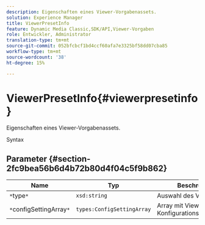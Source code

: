 ```yaml
---
description: Eigenschaften eines Viewer-Vorgabenassets.
solution: Experience Manager
title: ViewerPresetInfo
feature: Dynamic Media Classic,SDK/API,Viewer-Vorgaben
role: Entwickler, Administrator
translation-type: tm+mt
source-git-commit: 052bfcbcf1bd4ccf60afa7e3325bf58dd07cba85
workflow-type: tm+mt
source-wordcount: '38'
ht-degree: 15%

---
```



# ViewerPresetInfo{#viewerpresetinfo}

Eigenschaften eines Viewer-Vorgabenassets.

Syntax

## Parameter {#section-2fc9bea56b6d4b72b80d4f04c5f9b862}

| Name | Typ | Beschreibung |
|---|---|---|
| `*`type`*` | `xsd:string` | Auswahl des Viewer-Typs. |
| `*`configSettingArray`*` | `types:ConfigSettingArray` | Array mit Viewer-Konfigurationseinstellungen. |

